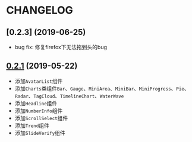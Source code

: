 # CHANGELOG

## [0.2.3] (2019-06-25)
  - bug fix: 修复firefox下无法拖到头的bug

## [0.2.1](https://github.com/m430/antd-pro-toolkit/compare/0.0.3...0.2.1) (2019-05-22)
  - 添加`AvatarList`组件
  - 添加`Charts`类组件`Bar`、`Gauge`、`MiniArea`、`MiniBar`、`MiniProgress`、`Pie`、`Radar`、`TagCloud`、`TimelineChart`、`WaterWave`
  - 添加`Headline`组件
  - 添加`NumberInfo`组件
  - 添加`ScrollSelect`组件
  - 添加`Trend`组件
  - 添加`SlideVerify`组件
